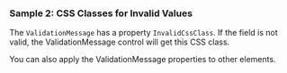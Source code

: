 ### Sample 2: CSS Classes for Invalid Values

The `ValidationMessage` has a property `InvalidCssClass`. If the field is not valid, the ValidationMessage control will get this CSS class.

You can also apply the ValidationMessage properties to other elements.